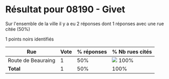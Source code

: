 # Résultat pour 08190 - Givet

Sur l'ensemble de la ville il y a eu 2 réponses dont 1 réponses avec une rue citée (50%)

1 points noirs identifiés

| Rue | Vote | % réponses | % Nb rues cités|
|-----|------|------------|----------------|
| Route de Beauraing | 1 | 50% | <img src="../../img/bar_100.gif" />&nbsp;100%|
| **Total** | 1 | 50% | 100%|
